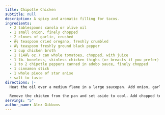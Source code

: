 ```yaml
---
title: Chipotle Chicken
subtitle: null
description: A spicy and aromatic filling for tacos.
ingredients:
  - 2 tablespoons canola or olive oil
  - 1 small onion, finely chopped
  - 2 cloves of garlic, crushed
  - Â¾ teaspoon dried oregano, freshly crumbled
  - Â¼ teaspoon freshly ground black pepper
  - 1 cup chicken broth
  - 1 (14Â½ oz.) can whole tomatoes, chopped, with juice
  - 1 lb. boneless, skinless chicken thighs (or breasts if you prefer)
  - 1 to 2 chipotle peppers canned in adobo sauce, finely chopped
  - 1 cinnamon stick
  - 1 whole piece of star anise
  - salt to taste
directions: |-
  Heat the oil over a medium flame in a large saucepan. Add onion, garlic, oregano, and pepper. Cook until the onion begins brown then add the stock, the juice from the tomatoes, and the chicken. Bring to a simmer, then cover and cook for 10 minutes. 

  Remove the chicken from the pan and set aside to cool. Add chopped tomatoes, chipotle peppers, cinnamon, and star anise to the pot, and simmer 15-20 minutes, until the liquid is reduced in half and has thickened. When the chicken is cool enough to handle, shred the meat into bite-size pieces. Return chicken to the pot and simmer until it is heated through. Remove the whole spices before serving.
servings: "5"
author_name: Alex Gibbons
---
```

